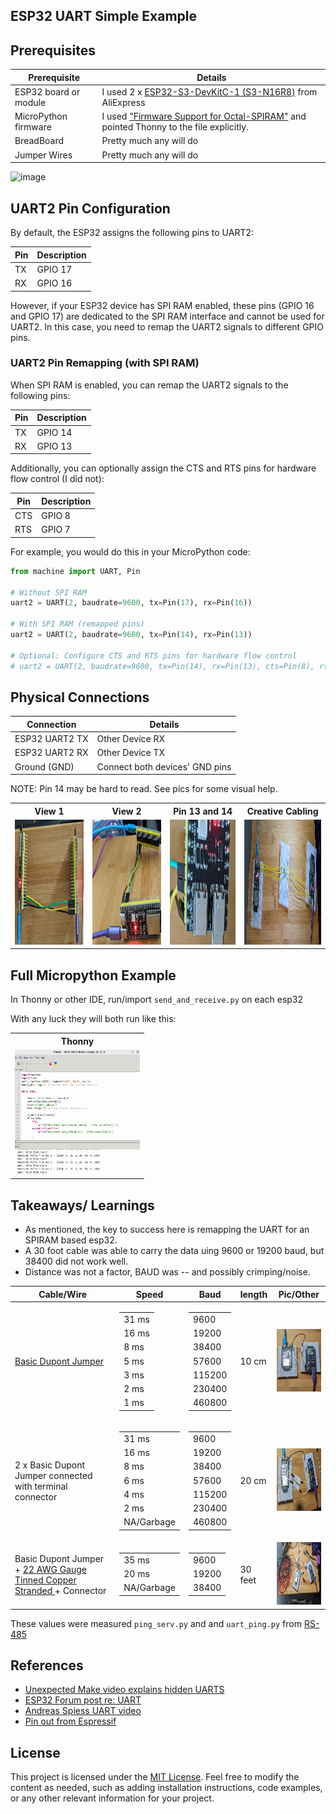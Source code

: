 ## ESP32 UART Simple Example

##  Prerequisites

| Prerequisite | Details |
|---|---|
| ESP32 board or module | I used 2 x [ESP32-S3-DevKitC-1 (S3-N16R8)](https://www.aliexpress.us/item/3256806014820995.html) from AliExpress |
| MicroPython firmware | I used ["Firmware Support for Octal-SPIRAM"](https://micropython.org/download/ESP32_GENERIC_S3/) and pointed Thonny to the file explicitly. |
| BreadBoard | Pretty much any will do |
| Jumper Wires | Pretty much any will do |

![image](https://github.com/jouellnyc/UART/assets/32470508/a54d2c90-bbec-4d85-8390-7a130d5624d1)

## UART2 Pin Configuration

By default, the ESP32 assigns the following pins to UART2:

| Pin | Description |
|---|---|
| TX | GPIO 17 |
| RX | GPIO 16 |

However, if your ESP32 device has SPI RAM enabled, these pins (GPIO 16 and GPIO 17) are dedicated to the SPI RAM interface and cannot be used for UART2. 
In this case, you need to remap the UART2 signals to different GPIO pins.

### UART2 Pin Remapping (with SPI RAM)

When SPI RAM is enabled, you can remap the UART2 signals to the following pins:

| Pin | Description |
|---|---|
| TX | GPIO 14 |
| RX | GPIO 13 |


Additionally, you can optionally assign the CTS and RTS pins for hardware flow control (I did not):

| Pin | Description |
|---|---|
| CTS | GPIO 8 |
| RTS| GPIO 7 |

For example, you would do this in your MicroPython code:

```python
from machine import UART, Pin

# Without SPI RAM
uart2 = UART(2, baudrate=9600, tx=Pin(17), rx=Pin(16))

# With SPI RAM (remapped pins)
uart2 = UART(2, baudrate=9600, tx=Pin(14), rx=Pin(13))

# Optional: Configure CTS and RTS pins for hardware flow control
# uart2 = UART(2, baudrate=9600, tx=Pin(14), rx=Pin(13), cts=Pin(8), rts=Pin(7))
```

## Physical Connections

| Connection | Details |
|---|---|
| ESP32 UART2 TX | Other Device RX |
| ESP32 UART2 RX | Other Device TX |
| Ground (GND) | Connect both devices' GND pins |

NOTE: Pin 14 may be hard to read. See pics for some visual help. 

<table>
  <tr>
    <th>View 1</th>
    <th>View 2</th>
    <th>Pin 13 and 14</th>
    <th>Creative Cabling</th>
  </tr>
  <tr>
    <td align="center"><img src="pics/esp321.jpg" width="200" height="200"></td>
    <td align="center"><img src="pics/esp322.jpg" width="200" height="200"></td>
    <td align="center"><img src="pics/pin13and14.jpg" width="200" height="200"></td>
    <td align="center"><img src="pics/esp32-bb.jpg" width="200" height="200"></td>
  </tr>
</table>



## Full Micropython Example

In Thonny or other IDE, run/import `send_and_receive.py` on each esp32

With any luck they will both run like this:

<table>
  <tr>
    <th>Thonny</th>
  </tr>
  <tr>
    <td align="center"><img src="pics/thonny_uart.png" width="200" height="200"></td>
  </tr>
</table>

## Takeaways/ Learnings
- As mentioned, the key to success here is remapping the UART for an SPIRAM based esp32.
- A 30 foot cable was able to carry the data uing 9600 or 19200 baud, but 38400 did not work well.
- Distance was not a factor, BAUD was -- and possibly crimping/noise.


| Cable/Wire | Speed | Baud|length|Pic/Other|
|---|---|---|---|---|
| [Basic Dupont Jumper](https://www.amazon.com/gp/product/B07GD2BWPY/) | <table> <tr><td> 31 ms </td></tr><tr><td> 16  ms </td></tr> <tr><td> 8 ms </td></tr> <tr><td> 5 ms </td></tr> <tr><td> 3 ms </td></tr> <tr><td> 2 ms </td></tr>  <tr><td> 1 ms </td></tr>  </table> |  <table><tr><td> 9600 </td></tr><tr><td> 19200 </td></tr> <tr><td> 38400 </td></tr> <tr><td> 57600  </td></tr> <tr><td>  115200 </td></tr> <tr><td> 230400 </td></tr>  <tr><td> 460800  </td></tr>  </table>  | 10 cm | <img src="pics/b_dpnt.jpg" width="100" height="100">|
| 2 x Basic Dupont Jumper connected with terminal connector | <table><tr><td> 31 ms </td></tr> <tr><td> 16  ms </td></tr> <tr><td> 8 ms </td></tr> <tr><td> 6 ms </td></tr> <tr><td> 4 ms </td></tr> <tr><td> 2 ms </td></tr>  <tr><td> NA/Garbage </td></tr> </table>  | <table><tr><td> 9600 </td></tr><tr><td> 19200 </td></tr><tr><td> 38400 </td></tr><tr><td> 57600  </td></tr> </tr><tr><td>  115200 </td></tr> <tr><td> 230400 </td></tr> <tr><td>  460800 </td></tr> </table>  | 20 cm  | <img src="pics/2x_b_dpnt.jpg" width="100" height="100"> |
| Basic Dupont Jumper + [22 AWG Gauge Tinned Copper Stranded ](https://www.temu.com/goods.html?_bg_fs=1&goods_id=601099513962206&sku_id=17592200180902) + Connector | <table><tr><td> 35 ms </td></tr><tr><td> 20 ms </td></tr><tr><td> NA/Garbage </td></tr> </table>  | <table><tr><td> 9600 </td></tr><tr><td> 19200 </td></tr><tr><td> 38400 </td></tr></table>  | 30 feet | <img src="pics/25_feet.jpg" width="100" height="100"> |

These values were measured `ping_serv.py` and and `uart_ping.py` from  [RS-485](https://github.com/jouellnyc/UART/tree/main/esp32_rs485)
## References

- [Unexpected Make video explains hidden UARTS](https://www.youtube.com/watch?v=3sXtVuMhuoc)
- [ ESP32 Forum post re: UART](https://esp32.com/viewtopic.php?t=30573)
- [ Andreas Spiess UART video ](https://www.youtube.com/watch?v=GwShqW39jlE)
- [Pin out from Espressif](https://docs.espressif.com/projects/esp-idf/en/stable/esp32s3/hw-reference/esp32s3/user-guide-devkitc-1.html)

## License
This project is licensed under the [MIT License](LICENSE).
Feel free to modify the content as needed, such as adding installation instructions, code examples, or any other relevant information for your project.

